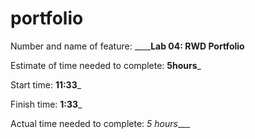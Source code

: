# portfolio
Number and name of feature: __________________Lab 04: RWD Portfolio______________

Estimate of time needed to complete: __5hours___

Start time: __11:33___

Finish time: __1:33___

Actual time needed to complete: _5 hours____